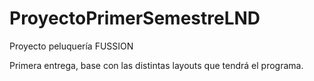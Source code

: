 # ProyectoPrimerSemestreLND
Proyecto peluquería FUSSION

Primera entrega, base con las distintas layouts que tendrá el programa.
